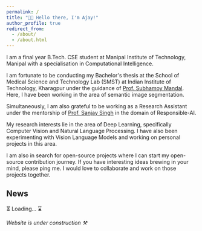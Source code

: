 ```yaml
---
permalink: /
title: "👋🏽 Hello there, I'm Ajay!"
author_profile: true
redirect_from:
  - /about/
  - /about.html
---
```


I am a final year B.Tech. CSE student at Manipal Institute of Technology, Manipal with a specialisation in Computational Intelligence.

I am fortunate to be conducting my Bachelor's thesis at the School of Medical Science and Technology Lab (SMST) at Indian Institute of Technology, Kharagpur under the guidance of [Prof. Subhamoy Mandal](https://www.iitkgp.ac.in/department/MM/faculty/mm-smandal). Here, I have been working in the area of semantic image segmentation.  

Simultaneously, I am also grateful to be working as a Research Assistant under the mentorship of [Prof. Sanjay Singh](https://scholar.google.co.in/citations?user=VBj6NyUAAAAJ&hl=en) in the domain of Responsible-AI. 

My research interests lie in the area of Deep Learning, specifically Computer Vision and Natural Language Processing. I have also been experimenting with Vision Language Models and working on personal projects in this area.  

I am also in search for open-source projects where I can start my open-source contribution journey. If you have interesting ideas brewing in your mind, please ping me. I would love to collaborate and work on those projects together.   

## News

⏳ Loading... ⌛️

_Website is under construction ⚒️_
